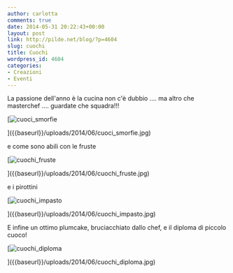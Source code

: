 ```yaml
---
author: carlotta
comments: true
date: 2014-05-31 20:22:43+00:00
layout: post
link: http://pilde.net/blog/?p=4604
slug: cuochi
title: Cuochi
wordpress_id: 4604
categories:
- Creazioni
- Eventi
---
```


La passione dell'anno è la cucina non c'è dubbio .... ma altro che masterchef .... guardate che squadra!!!

[![cuoci_smorfie]({{baseurl}}/uploads/2014/06/cuoci_smorfie.jpg)


]({{baseurl}}/uploads/2014/06/cuoci_smorfie.jpg)


e come sono abili con le fruste

[![cuochi_fruste]({{baseurl}}/uploads/2014/06/cuochi_fruste.jpg)


]({{baseurl}}/uploads/2014/06/cuochi_fruste.jpg)


e i pirottini

[![cuochi_impasto]({{baseurl}}/uploads/2014/06/cuochi_impasto.jpg)


]({{baseurl}}/uploads/2014/06/cuochi_impasto.jpg)


E infine un ottimo plumcake, bruciacchiato dallo chef, e il diploma di piccolo cuoco!

[![cuochi_diploma]({{baseurl}}/uploads/2014/06/cuochi_diploma.jpg)


]({{baseurl}}/uploads/2014/06/cuochi_diploma.jpg)



